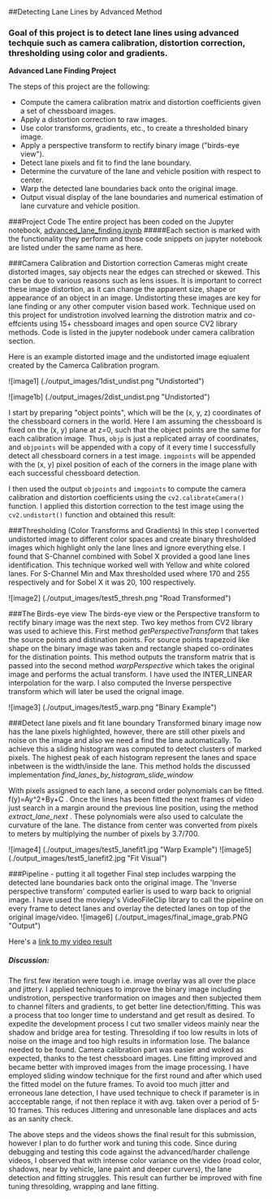 ##Detecting Lane Lines by Advanced Method
### Goal of this project is to detect lane lines using advanced techquie such as camera calibration, distortion correction, thresholding using color and gradients.

**Advanced Lane Finding Project**

The steps of this project are the following:

* Compute the camera calibration matrix and distortion coefficients given a set of chessboard images.
* Apply a distortion correction to raw images.
* Use color transforms, gradients, etc., to create a thresholded binary image.
* Apply a perspective transform to rectify binary image ("birds-eye view").
* Detect lane pixels and fit to find the lane boundary.
* Determine the curvature of the lane and vehicle position with respect to center.
* Warp the detected lane boundaries back onto the original image.
* Output visual display of the lane boundaries and numerical estimation of lane curvature and vehicle position.

###Project Code
The entire project has been coded on the Jupyter notebook, [advanced_lane_finding.ipynb](./advanced_lane_finding.ipynb)
#####Each section is marked with the functionality they perform and those code snippets on jupyter notebook are listed under the same name as here.

###Camera Calibration and Distortion correction
Cameras might create distorted images, say objects near the edges can streched or skewed. This can be due to various reasons such as lens issues. It is important to correct these image distortion, as it can change the apparent size, shape or appearance of an object in an image. Undistorting these images are key for lane finding or any other computer vision based work. Technique used on this project for undistrotion involved learning the distrotion matrix and co-effcients using 15+ chessboard images and open source CV2 library methods. Code is listed in the jupyter nodebook under camera calibration section.

Here is an example distorted image and the undistorted image eqiualent created by  the Camerca Calibration program.

![image1] (./output_images/1dist_undist.png "Undistorted")

![image1b] (./output_images/2dist_undist.png "Undistorted")

I start by preparing "object points", which will be the (x, y, z) coordinates of the chessboard corners in the world. Here I am assuming the chessboard is fixed on the (x, y) plane at z=0, such that the object points are the same for each calibration image.  Thus, `objp` is just a replicated array of coordinates, and `objpoints` will be appended with a copy of it every time I successfully detect all chessboard corners in a test image.  `imgpoints` will be appended with the (x, y) pixel position of each of the corners in the image plane with each successful chessboard detection.  

I then used the output `objpoints` and `imgpoints` to compute the camera calibration and distortion coefficients using the `cv2.calibrateCamera()` function.  I applied this distortion correction to the test image using the `cv2.undistort()` function and obtained this result: 

###Thresholding (Color Transforms and Gradients)
In this step I converted undistorted image to different color spaces and create binary thresholded images which highlight only the lane lines and ignore everything else. I found that S-Channel combined with Sobel X provided a good lane lines identification. This technique worked well with Yellow and white colored lanes. For S-Channel Min and Max thresholded used where 170 and 255 respectively and for Sobel X it was 20, 100 respectively.

![image2] (./output_images/test5_thresh.png "Road Transformed")

###The Birds-eye view
The birds-eye view or the Perspective transform to rectify binary image was the next step.
Two key methos from CV2 library was used to achieve this. 
First method _getPerspectiveTransform_ that takes the source points and distination points. For source points trapezoid like shape on the binary image was taken and rectangle shaped co-ordinates for the distination points. This method outputs the transform matrix that is passed into the second method _warpPerspective_ which takes the original image and performs the actual transform. I have used the INTER_LINEAR interpolation for the warp. I also computed the Inverse perspective transform which will later be used the orignal image.

![image3] (./output_images/test5_warp.png "Binary Example")

###Detect lane pixels and fit lane boundary
Transformed binary image now has the lane pixels highlighted, however, there are still other pixels and noise on the image and also we need a find the lane automatically. To achieve this a sliding histogram was computed to detect clusters of marked pixels. The highest peak of each histogram represent the lanes and space inbetween is the width/inside the lane. This method holds the discussed implementation _find_lanes_by_histogram_slide_window_ 

With pixels assigned to each lane, a second order polynomials can be fitted. f(y)=Ay^2+By+C . Once the lines has been fitted the next  frames of video just search in a margin around the previous line position, using the method _extract_lane_next_ .
These polynomials were also used to calculate the curvature of the lane. The distance from center was converted from pixels to meters by multiplying the number of pixels by 3.7/700.

![image4] (./output_images/test5_lanefit1.jpg "Warp Example")
![image5] (./output_images/test5_lanefit2.jpg "Fit Visual")

###Pipeline - putting it all together
Final step includes warpping the detected lane boundaries back onto the original image. The 'Inverse perspective transform' computed earlier is used to warp back to orignial image.  I have used the moviepy's VideoFileClip library to call the pipeline on every frame to detect lanes and overlay the detected lanes on top of the original image/video.
![image6] (./output_images/final_image_grab.PNG "Output")

Here's a [link to my video result](./output_video.mp4)

##### Discussion:

The first few iteration were tough i.e. image overlay was all over the place and jittery. I applied techniques to improve the binary image including undistrotion, perspective tranformation on images and then subjected them to channel filters and gradients, to get better line detection/fitting. This was a process that too longer time to understand and get result as desired. To expedite the development process I cut two smaller videos mainly near the shadow and bridge area for testing. Thresolding if too low results in lots of noise on the image and too high results in information lose. The balance needed to be found. Camera calibration part was easier and woked as expected, thanks to the test chessboard images. Line fitting improved and became better with improved images from the image processing. I have employed sliding window technique for the first round and after which used the fitted model on the future frames. To avoid too much jitter and erroneous lane detection, I have used technique to check if parameter is in accceptable range, if not then replace it with avg. taken over a period of 5-10 frames. This reduces Jittering and unresonable lane displaces and acts as an sanity check.

The above steps and the videos shows the final result for this submission, however I plan to do further work and tuning this code. Since during debugging and testing this code against the advanced/harder challenge videos, I observed that with intense color variance on the video (road color, shadows, near by vehicle, lane paint and deeper curvers), the lane detection and fitting struggles. This result can further be improved with fine tuning thresolding, wrapping and lane fitting. 
